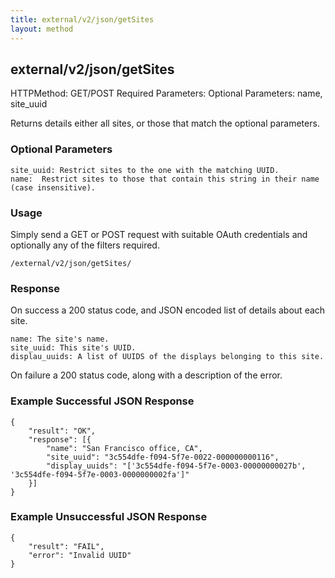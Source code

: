```yaml
---
title: external/v2/json/getSites
layout: method
---
```

## external/v2/json/getSites

HTTPMethod: GET/POST
Required Parameters: 
Optional Parameters: name, site_uuid

Returns details either all sites, or those that match the optional parameters.

### Optional Parameters

    site_uuid: Restrict sites to the one with the matching UUID.
    name:  Restrict sites to those that contain this string in their name (case insensitive).

### Usage

Simply send a GET or POST request with suitable OAuth credentials and optionally any of the filters required.

`/external/v2/json/getSites/`

### Response

On success a 200 status code, and JSON encoded list of details about each site.

    name: The site's name.
    site_uuid: This site's UUID.
    displau_uuids: A list of UUIDS of the displays belonging to this site.

On failure a 200 status code, along with a description of the error.

### Example Successful JSON Response

    {
        "result": "OK",
        "response": [{
            "name": "San Francisco office, CA",
            "site_uuid": "3c554dfe-f094-5f7e-0022-000000000116",
            "display_uuids": "['3c554dfe-f094-5f7e-0003-00000000027b', '3c554dfe-f094-5f7e-0003-0000000002fa']"
        }]
    }

### Example Unsuccessful JSON Response

    {
        "result": "FAIL",
        "error": "Invalid UUID" 
    }
